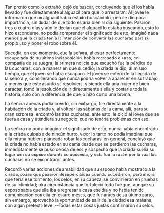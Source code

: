 Tan pronto como lo extrañó, dejó de buscar, concluyendo que él los había llevado y fue directamente al alguacil para que lo arrestaran: Al joven le informaron que un alguacil había estado buscándolo, pero le dio poca importancia, sin dudar de que todo estaría bien al día siguiente. Pasaron tres o cuatro días y aún le decían que el alguacil lo estaba buscando, esto lo hizo esconderse, no podía comprender el significado de esto, imaginó nada menos que la criada tenía la intención de convertir las cucharas para su propio uso y poner el robo sobre él.

Sucedió, en ese momento, que la señora, al estar perfectamente recuperada de su última indisposición, había regresado a casa, en compañía de su suegra; la primera noticia que escuchó fue la pérdida de las cucharas, con la manera en que sucedió; la criada le dijo, al mismo tiempo, que el joven se había escapado. El joven se enteró de la llegada de la señora y, considerando que nunca podría volver a aparecer en su trabajo, a menos que este asunto se resolviera, y siendo ella una mujer de buen carácter, tomó la resolución de ir directamente a ella y contarle toda la historia, solo con la diferencia de que lo hizo como una broma.

La señora apenas podía creerlo, sin embargo, fue directamente a la habitación de la criada y, al voltear las sábanas de la cama, allí, para su gran sorpresa, encontró las tres cucharas; ante esto, le pidió al joven que se fuera a casa y atendiera su negocio, que no tendría problemas con eso.

La señora no podía imaginar el significado de esto, nunca había encontrado a la criada culpable de ningún hurto, y por lo tanto no podía imaginar que ella misma hubiera planeado robar las cucharas; en general, concluyó que la criada no había estado en su cama desde que se perdieron las cucharas, inmediatamente se puso celosa de eso y sospechó que la criada suplía su lugar con su esposo durante su ausencia, y esta fue la razón por la cual las cucharas no se encontraron antes.

Recordó varias acciones de amabilidad que su esposo había mostrado a la criada, cosas que pasaron desapercibidas cuando sucedieron, pero ahora que tenía ese tormento, los celos, en su cabeza, se convirtieron en pruebas de su intimidad; otra circunstancia que fortaleció todo fue que, aunque su esposo sabía que ella iba a regresar a casa ese día y no había tenido comunicación con ella en cuatro meses, que fue antes de su último parto, sin embargo, aprovechó la oportunidad de salir de la ciudad esa mañana, con algún pretexto leve: --Todas estas cosas juntas confirmaron su celos.